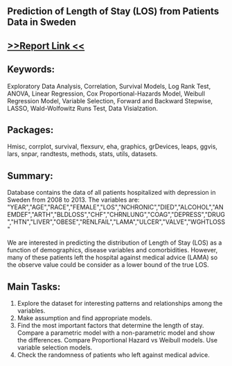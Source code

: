 <html>
<body>
<h2>Prediction of Length of Stay (LOS) from Patients Data in Sweden</h2>
<h2><a href="https://www.dropbox.com/s/0aodqwztnw2rbje/Report.pdf?dl=0">>>Report Link <<</a></h2>

<h2>Keywords:</h2>
<p>Exploratory Data Analysis, Correlation, Survival Models, Log Rank Test, ANOVA, Linear Regression, Cox Proportional-Hazards Model, Weibull Regression Model, Variable Selection, Forward and Backward Stepwise, LASSO, Wald-Wolfowitz Runs Test, Data Visialzation.</p>

<h2>Packages:</h2>
<p>Hmisc, corrplot, survival, flexsurv, eha, graphics, grDevices, leaps, ggvis, lars, snpar, randtests, methods, stats, utils, datasets.</p>

<h2>Summary:</h2>
<p>Database contains the data of all patients hospitalized with depression in Sweden from 2008 to 2013. The variables are:
"YEAR","AGE","RACE","FEMALE","LOS","NCHRONIC","DIED","ALCOHOL","ANEMDEF","ARTH","BLDLOSS","CHF","CHRNLUNG","COAG","DEPRESS","DRUG","HTN","LIVER","OBESE","RENLFAIL","LAMA","ULCER","VALVE","WGHTLOSS"

We are interested in predicting the distribution of Length of Stay (LOS) as a function of demographics, disease variables and comorbidities. However, many of these patients left the hospital against medical advice (LAMA) so the observe value could be consider as a lower bound of the true LOS.</p>

<h2>Main Tasks:</h2>
<p><ol>
<li> Explore the dataset for interesting patterns and relationships among the variables.</li>
<li> Make assumption and find appropriate models.</li>
<li> Find the most important factors that determine the length of stay. Compare a parametric model with a non-parametric model and show the differences. Compare Proportional Hazard vs Weibull models. Use variable selection models.</li>
<li> Check the randomness of patients who left against medical advice.</li></ol></p>
</body>
</html>
